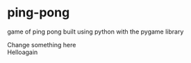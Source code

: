 # ping-pong
game of ping pong built using python with the pygame library

Change something here\
Helloagain
